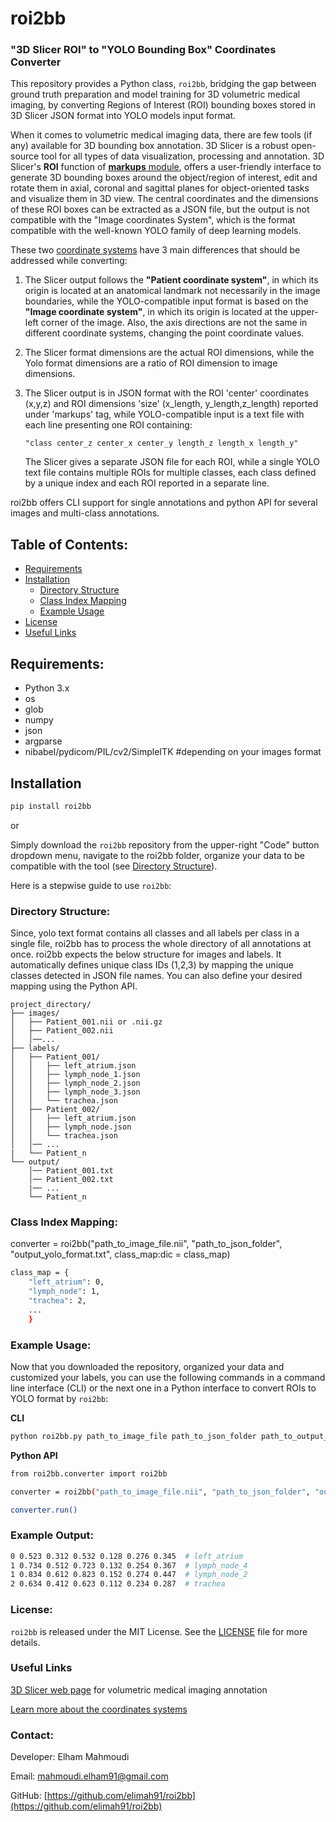 # roi2bb
### "3D Slicer ROI" to "YOLO Bounding Box" Coordinates Converter
This repository provides a Python class, `roi2bb`, bridging the gap between ground truth preparation and model training for 3D volumetric medical imaging, by converting Regions of Interest (ROI) bounding boxes stored in 3D Slicer JSON format into YOLO models input format. 

When it comes to volumetric medical imaging data, there are few tools (if any) available for 3D bounding box annotation. 3D Slicer is a robust open-source tool for all types of data visualization, processing and annotation. 3D Slicer's **ROI** function of [**markups** module](https://slicer.readthedocs.io/en/latest/user_guide/modules/markups.html), offers a user-friendly interface to generate 3D bounding boxes around the object/region of interest, edit and rotate them in axial, coronal and sagittal planes for object-oriented tasks and visualize them in 3D view. The central coordinates and the dimensions of these ROI boxes can be extracted as a JSON file, but the output is not compatible with the "Image coordinates System", which is the format compatible with the well-known YOLO family of deep learning models.  

These two [coordinate systems](https://slicer.readthedocs.io/en/latest/user_guide/coordinate_systems.html) have 3 main differences that should be addressed while converting:

1. The Slicer output follows the **"Patient coordinate system"**, in which its origin is located at an anatomical landmark not necessarily in the image boundaries, while the YOLO-compatible input format is based on the **"Image coordinate system"**, in which its origin is located at the upper-left corner of the image. Also, the axis directions are not the same in different coordinate systems, changing the point coordinate values.
    
2. The Slicer format dimensions are the actual ROI dimensions, while the Yolo format dimensions are a ratio of ROI dimension to image dimensions. 

3. The Slicer output is in JSON format with the ROI 'center' coordinates (x,y,z) and ROI dimensions 'size' (x_length, y_length,z_length) reported under 'markups' tag, while YOLO-compatible input is a text file with each line presenting one ROI containing: 

    ```"class center_z center_x center_y length_z length_x length_y"```

    The Slicer gives a separate JSON file for each ROI, while a single YOLO text file contains multiple ROIs for multiple classes, each class defined by a unique index and each ROI reported in a separate line.
     
roi2bb offers CLI support for single annotations and python API for several images and multi-class annotations. 

## Table of Contents:

- [Requirements](#requirements)
- [Installation](#installation)
    - [Directory Structure](#directory-structure)
    - [Class Index Mapping](#class-index-mapping)
    - [Example Usage](#usage)
- [License](#license)
- [Useful Links](#Useful-Links)

## Requirements:

- Python 3.x
- os
- glob
- numpy
- json
- argparse
- nibabel/pydicom/PIL/cv2/SimpleITK #depending on your images format

## Installation
```bash
pip install roi2bb
```
or

Simply download the `roi2bb` repository from the upper-right "Code" button dropdown menu, navigate to the roi2bb folder, organize your data to be compatible with the tool (see [Directory Structure](#directory-structure)).

Here is a stepwise guide to use `roi2bb`:

### Directory Structure:
Since, yolo text format contains all classes and all labels per class in a single file, roi2bb has to process the whole directory of all annotations at once.
roi2bb expects the below structure for images and labels. It automatically defines unique class IDs (1,2,3) by mapping the unique classes detected in JSON file names. You can also define your desired mapping using the Python API.

```
project_directory/
├── images/
│   ├── Patient_001.nii or .nii.gz
│   ├── Patient_002.nii
│   │──...
├── labels/
│   ├── Patient_001/
│   │   ├── left_atrium.json
│   │   ├── lymph_node_1.json
│   │   ├── lymph_node_2.json
│   │   ├── lymph_node_3.json
│   │   └── trachea.json
│   ├── Patient_002/
│   │   ├── left_atrium.json
│   │   ├── lymph_node.json
│   │   └── trachea.json
│   │── ...
|   └── Patient_n
└── output/
    │── Patient_001.txt
    │── Patient_002.txt
    |── ...
    └── Patient_n
```
### Class Index Mapping:

converter = roi2bb("path_to_image_file.nii", "path_to_json_folder", "output_yolo_format.txt", class_map:dic = class_map)

```bash
class_map = {
    "left_atrium": 0,
    "lymph_node": 1,
    "trachea": 2,
    ...
    }
```
### Example Usage:


Now that you downloaded the repository, organized your data and customized your labels, you can use the following commands in a command line interface (CLI) or the next one in a Python interface to convert ROIs to YOLO format by `roi2bb`:

**CLI**
```bash
python roi2bb.py path_to_image_file path_to_json_folder path_to_output_file
```
**Python API**
```bash
from roi2bb.converter import roi2bb

converter = roi2bb("path_to_image_file.nii", "path_to_json_folder", "output_yolo_format.txt")

converter.run()
```

### Example Output:
```bash
0 0.523 0.312 0.532 0.128 0.276 0.345  # left_atrium
1 0.734 0.512 0.723 0.132 0.254 0.367  # lymph_node_4
1 0.834 0.612 0.823 0.152 0.274 0.447  # lymph_node_2
2 0.634 0.412 0.623 0.112 0.234 0.287  # trachea
```
### License:

```roi2bb``` is released under the MIT License. See the [LICENSE](LICENSE) file for more details.

### Useful Links

[3D Slicer web page](https://www.slicer.org/) for volumetric medical imaging annotation

[Learn more about the coordinates systems](https://slicer.readthedocs.io/en/latest/user_guide/coordinate_systems.html)


### Contact:

Developer: Elham Mahmoudi

Email: mahmoudi.elham91@gmail.com

GitHub: [https://github.com/elimah91/roi2bb](https://github.com/elimah91/roi2bb)

